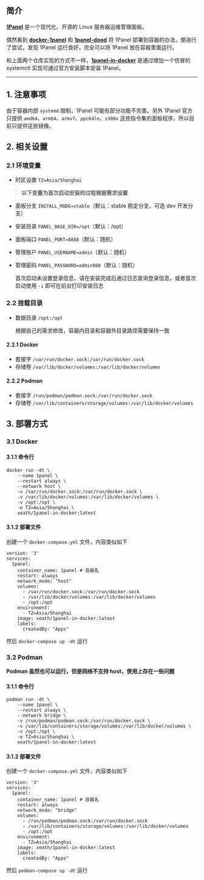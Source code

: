 ## 简介

[**1Panel**](https://github.com/1Panel-dev/1Panel) 是一个现代化、开源的 Linux 服务器运维管理面板。

偶然看到 [**docker-1panel**](https://github.com/okxlin/docker-1panel) 和 [**1panel-dood**](https://github.com/tangger2000/1panel-dood) 将 1Panel 部署到容器的办法，便进行了尝试，发现 1Panel 运行良好，完全可以将 1Panel 放在容器里面运行。

和上面两个仓库实现的方式不一样，[**1panel-in-docker**](https://github.com/Xeath/1panel-in-docker) 是通过增加一个仿冒的 systemctl 实现可通过官方安装脚本安装 1Panel。

***

## 1. 注意事项

由于容器内部 `systemd` 限制，1Panel 可能有部分功能不完善。另外 1Panel 官方只提供 `amd64`、`arm64`、`armv7`、`ppc64le`、`s390x` 这些指令集的面板程序，所以目前只提供这些镜像。

## 2. 相关设置

### 2.1 环境变量

  - 时区设置 `TZ=Asia/Shanghai`

> **以下变量为首次启动安装的过程根据需求设置**

  - 面板分支 `INSTALL_MODE=stable`（默认：stable 稳定分支，可选 dev 开发分支）
  - 安装目录 `PANEL_BASE_DIR=/opt`（默认：/opt）
  - 面板端口 `PANEL_PORT=8888`（默认：随机）
  - 管理账户 `PANEL_USERNAME=admin`（默认：随机）
  - 管理密码 `PANEL_PASSWORD=admin888`（默认：随机）

    首次启动未设置登录信息，请在安装完成后通过日志查询登录信息，或者首次启动使用 `-i` 即可在前台打印安装日志

### 2.2 挂载目录

  - 数据目录 `/opt:/opt`

    根据自己的需求修改，容器内目录和容器外目录路径需要保持一致

#### 2.2.1 Docker

  - 套接字 `/var/run/docker.sock:/var/run/docker.sock`
  - 存储卷 `/var/lib/docker/volumes:/var/lib/docker/volumes`

#### 2.2.2 Podman

  - 套接字 `/run/podman/podman.sock:/var/run/docker.sock`
  - 存储卷 `/var/lib/containers/storage/volumes:/var/lib/docker/volumes`

## 3. 部署方式

### 3.1 Docker

#### 3.1.1 命令行

```
docker run -dt \
    --name 1panel \
    --restart always \
    --network host \
    -v /var/run/docker.sock:/var/run/docker.sock \
    -v /var/lib/docker/volumes:/var/lib/docker/volumes \
    -v /opt:/opt \
    -e TZ=Asia/Shanghai \
    xeath/1panel-in-docker:latest
```

#### 3.1.2 部署文件

创建一个 `docker-compose.yml` 文件，内容类似如下
```
version: '3'
services:
  1panel:
    container_name: 1panel # 容器名
    restart: always
    network_mode: "host"
    volumes:
      - /var/run/docker.sock:/var/run/docker.sock
      - /var/lib/docker/volumes:/var/lib/docker/volumes
      - /opt:/opt
    environment:
      - TZ=Asia/Shanghai
    image: xeath/1panel-in-docker:latest
    labels:  
      createdBy: "Apps"
```

然后 `docker-compose up -dt` 运行

### 3.2 Podman
**Podman 虽然也可以运行，但是网络不支持 host，使用上存在一些问题**
#### 3.1.1 命令行

```
podman run -dt \
    --name 1panel \
    --restart always \
    --network bridge \
    -v /run/podman/podman.sock:/var/run/docker.sock \
    -v /var/lib/containers/storage/volumes:/var/lib/docker/volumes \
    -v /opt:/opt \
    -e TZ=Asia/Shanghai \
    xeath/1panel-in-docker:latest
```

#### 3.1.2 部署文件

创建一个 `docker-compose.yml` 文件，内容类似如下
```
version: '3'
services:
  1panel:
    container_name: 1panel # 容器名
    restart: always
    network_mode: "bridge"
    volumes:
      - /run/podman/podman.sock:/var/run/docker.sock
      - /var/lib/containers/storage/volumes:/var/lib/docker/volumes
      - /opt:/opt
    environment:
      - TZ=Asia/Shanghai
    image: xeath/1panel-in-docker:latest
    labels:  
      createdBy: "Apps"
```

然后 `podman-compose up -dt` 运行
